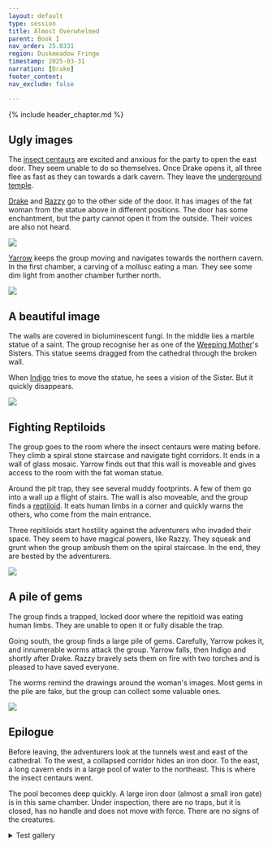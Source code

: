 ```yaml
---
layout: default
type: session
title: Almost Overwhelmed 
parent: Book I
nav_order: 25.0331
region: Duskmeadow Fringe
timestamp: 2025-03-31
narration: [Drake]
footer_content: 
nav_exclude: false

---
```


{% include header_chapter.md %}

## Ugly images

The [insect centaurs](../../directory/DuskmeadowFringe/Hippareiones.md) are excited and anxious for the party to open the east door.
They seem unable to do so themselves.
Once Drake opens it, all three flee as fast as they can towards a dark cavern.
They leave the [underground temple](../../directory/DuskmeadowFringe/UndergroundTemple.md).

[Drake](../../directory/Sigisfarne/Drake.md) and [Razzy](../../directory/Sigisfarne/Razvan.md) go to the other side of the door.
It has images of the fat woman from the statue above in different positions.
The door has some enchantment, but the party cannot open it from the outside.
Their voices are also not heard.

![](https://i.imgur.com/Mr0rTZD.png)

[Yarrow](../../directory/Sigisfarne/Yarrow.md) keeps the group moving and navigates towards the northern cavern.
In the first chamber, a carving of a mollusc eating a man.
They see some dim light from another chamber further north.

![](https://i.imgur.com/fAnGr22.png)

## A beautiful image

The walls are covered in bioluminescent fungi.
In the middle lies a marble statue of a saint.
The group recognise her as one of the [Weeping Mother](../../directory/weepingMother/index.md)'s Sisters.
This statue seems dragged from the cathedral through the broken wall.

When [Indigo](../../directory/Sigisfarne/Indigo.md) tries to move the statue, he sees a vision of the Sister.
But it quickly disappears.

![](https://i.imgur.com/HLprMjJ.png)

## Fighting Reptiloids

The group goes to the room where the insect centaurs were mating before.
They climb a spiral stone staircase and navigate tight corridors.
It ends in a wall of glass mosaic.
Yarrow finds out that this wall is moveable and gives access to the room with the fat woman statue.

Around the pit trap, they see several muddy footprints.
A few of them go into a wall up a flight of stairs.
The wall is also moveable, and the group finds a [reptiloid](../../directory/DuskmeadowFringe/Reptiloids.md).
It eats human limbs in a corner and quickly warns the others, who come from the main entrance.

Three repitiloids start hostility against the adventurers who invaded their space.
They seem to have magical powers, like Razzy.
They squeak and grunt when the group ambush them on the spiral staircase.
In the end, they are bested by the adventurers.

![](https://i.imgur.com/xoIAZL3.png)

## A pile of gems

The group finds a trapped, locked door where the repitloid was eating human limbs.
They are unable to open it or fully disable the trap.

Going south, the group finds a large pile of gems.
Carefully, Yarrow pokes it, and innumerable worms attack the group.
Yarrow falls, then Indigo and shortly after Drake.
Razzy bravely sets them on fire with two torches and is pleased to have saved everyone.

The worms remind the drawings around the woman's images.
Most gems in the pile are fake, but the group can collect some valuable ones.

![](https://i.imgur.com/8GZJAnf.png)

## Epilogue

Before leaving, the adventurers look at the tunnels west and east of the cathedral.
To the west, a collapsed corridor hides an iron door.
To the east, a long cavern ends in a large pool of water to the northeast.
This is where the insect centaurs went.

The pool becomes deep quickly.
A large iron door (almost a small iron gate) is in this same chamber.
Under inspection, there are no traps, but it is closed, has no handle and does not move with force. 
There are no signs of the creatures.



<details close markdown="block">
  <summary id="index">
    Test gallery
  </summary>
  {: .text-delta }
{% include image-gallery.html %}

---

{% assign children_pages = site.pages | where: 'parent', page.title %}

    {% assign links_pages = "" | split: "," %}
    {% for entry in site.data.markdown_links.file[page.path] %}
        {% assign captured_page = site.pages | where: 'path', entry.url %}
        {% assign links_pages = links_pages | push: captured_page[0] | uniq %}
    {% endfor %}
    
    {% assign all_references = children_pages | push: links_pages | uniq | sort: 'nav_order' %}

    {% for my_page in all_references %}

      
      <a href="{{ site.url }}{{ my_page.url }}" title="{{ my_page.title }}">
        <img src="//wsrv.nl/?url={{ site.url }}{{ my_page.images | replace: site.title, "" }}&w=300&h=300&output=jpg&q=50&t=square" alt="{{ my_page.title }}" />
        <span>{{ my_page.title }}</span>
      </a>

    {% endfor %}

---


</details>

